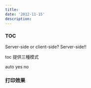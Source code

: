 ```yaml
---
title: 
date: '2012-11-15'
description:
---
```


### TOC

Server-side or client-side? Server-side!!

toc 提供三種模式

auto yes no



### 打印效果
